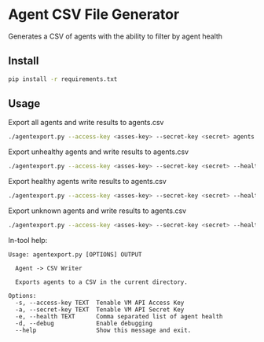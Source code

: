 # Agent CSV File Generator

Generates a CSV of agents with the ability to filter by agent health

## Install

```bash
pip install -r requirements.txt
```

## Usage
Export all agents and write results to agents.csv

```bash
./agentexport.py --access-key <asses-key> --secret-key <secret> agents.csv
```

Export unhealthy agents and write results to agents.csv

```bash
./agentexport.py --access-key <asses-key> --secret-key <secret> --health 'WARNING,CRITICAL' agents.csv
```

Export healthy agents write results to agents.csv

```bash
./agentexport.py --access-key <asses-key> --secret-key <secret> --health 'HEALTHY' agents.csv
```

Export unknown agents and write results to agents.csv

```bash
./agentexport.py --access-key <asses-key> --secret-key <secret> --health 'UNKNOWN' agents.csv
```

In-tool help:

```
Usage: agentexport.py [OPTIONS] OUTPUT

  Agent -> CSV Writer

  Exports agents to a CSV in the current directory.

Options:
  -s, --access-key TEXT  Tenable VM API Access Key
  -a, --secret-key TEXT  Tenable VM API Secret Key
  -e, --health TEXT      Comma separated list of agent health
  -d, --debug            Enable debugging
  --help                 Show this message and exit.
```
